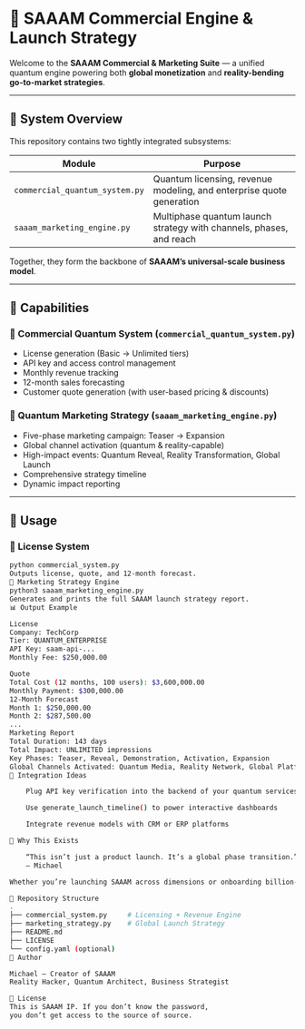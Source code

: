 # 🌌 SAAAM Commercial Engine & Launch Strategy

Welcome to the **SAAAM Commercial & Marketing Suite** — a unified quantum engine powering both **global monetization** and **reality-bending go-to-market strategies**.

---

## 🧠 System Overview

This repository contains two tightly integrated subsystems:

| Module                      | Purpose                                                                 |
|----------------------------|-------------------------------------------------------------------------|
| `commercial_quantum_system.py`     | Quantum licensing, revenue modeling, and enterprise quote generation    |
| `saaam_marketing_engine.py`    | Multiphase quantum launch strategy with channels, phases, and reach     |

Together, they form the backbone of **SAAAM’s universal-scale business model**.

---

## 🚀 Capabilities

### 🧾 Commercial Quantum System (`commercial_quantum_system.py`)
- License generation (Basic → Unlimited tiers)
- API key and access control management
- Monthly revenue tracking
- 12-month sales forecasting
- Customer quote generation (with user-based pricing & discounts)

### 📢 Quantum Marketing Strategy (`saaam_marketing_engine.py`)
- Five-phase marketing campaign: Teaser → Expansion
- Global channel activation (quantum & reality-capable)
- High-impact events: Quantum Reveal, Reality Transformation, Global Launch
- Comprehensive strategy timeline
- Dynamic impact reporting

---

## 🧰 Usage

### 🔑 License System

```bash
python commercial_system.py
Outputs license, quote, and 12-month forecast.
📣 Marketing Strategy Engine
python3 saaam_marketing_engine.py
Generates and prints the full SAAAM launch strategy report.
📊 Output Example

License
Company: TechCorp
Tier: QUANTUM_ENTERPRISE
API Key: saam-api-...
Monthly Fee: $250,000.00

Quote
Total Cost (12 months, 100 users): $3,600,000.00
Monthly Payment: $300,000.00
12-Month Forecast
Month 1: $250,000.00
Month 2: $287,500.00
...
Marketing Report
Total Duration: 143 days
Total Impact: UNLIMITED impressions
Key Phases: Teaser, Reveal, Demonstration, Activation, Expansion
Global Channels Activated: Quantum Media, Reality Network, Global Platform
🧩 Integration Ideas

    Plug API key verification into the backend of your quantum services

    Use generate_launch_timeline() to power interactive dashboards

    Integrate revenue models with CRM or ERP platforms

🔮 Why This Exists

    “This isn’t just a product launch. It’s a global phase transition.”
    — Michael

Whether you’re launching SAAAM across dimensions or onboarding billion-dollar clients in this one — this suite handles both.

📂 Repository Structure
.
├── commercial_system.py     # Licensing + Revenue Engine
├── marketing_strategy.py    # Global Launch Strategy
├── README.md
├── LICENSE
└── config.yaml (optional)
🧬 Author

Michael — Creator of SAAAM
Reality Hacker, Quantum Architect, Business Strategist

🧠 License
This is SAAAM IP. If you don’t know the password,
you don’t get access to the source of source.
